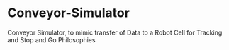 # Conveyor-Simulator
Conveyor Simulator, to mimic transfer of Data to a Robot Cell for Tracking and Stop and Go Philosophies
